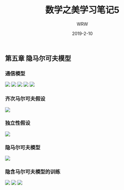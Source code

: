 ﻿---
layout:     post
title:      数学之美学习笔记5
subtitle:   
date:       2019-2-10
author:     WRW
header-img: img/post-bg-desk.jpg
catalog: true
tags:
    - NLP
---


## 第五章 隐马尔可夫模型


### 通信模型


![](https://ObliviousToZero.github.io/img/2019-2-10-数学之美学习笔记5/1.png)
![](https://ObliviousToZero.github.io/img/2019-2-10-数学之美学习笔记5/2.png)
![](https://ObliviousToZero.github.io/img/2019-2-10-数学之美学习笔记5/3.png)
![](https://ObliviousToZero.github.io/img/2019-2-10-数学之美学习笔记5/4.png)
![](https://ObliviousToZero.github.io/img/2019-2-10-数学之美学习笔记5/5.png)


### 齐次马尔可夫假设


![](https://ObliviousToZero.github.io/img/2019-2-10-数学之美学习笔记5/6.png)


### 独立性假设


![](https://ObliviousToZero.github.io/img/2019-2-10-数学之美学习笔记5/7.png)



### 隐马尔可夫模型


![](https://ObliviousToZero.github.io/img/2019-2-10-数学之美学习笔记5/8.png)


### 隐含马尔可夫模型的训练


![](https://ObliviousToZero.github.io/img/2019-2-10-数学之美学习笔记5/9.png)
![](https://ObliviousToZero.github.io/img/2019-2-10-数学之美学习笔记5/10.png)
![](https://ObliviousToZero.github.io/img/2019-2-10-数学之美学习笔记5/11.png)